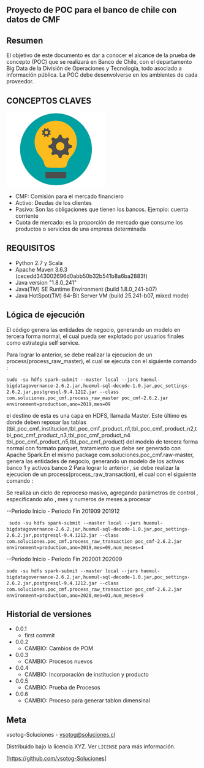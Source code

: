 ## Proyecto de POC para el banco de chile con datos de CMF
## Resumen

El objetivo de este documento es dar a conocer el alcance de la prueba de concepto (POC) que se realizará en Banco de Chile, con el departamento Big Data de la División de Operaciones y Tecnología, todo asociado a información pública. La POC debe desenvolverse en los ambientes de cada proveedor.

## CONCEPTOS CLAVES 


![](com.soluciones.poc_settings-master/images.png)

- CMF: Comisión para el mercado financiero 
- Activo: Deudas de los clientes 
- Pasivo: Son las obligaciones que tienen los bancos. Ejemplo: cuenta corriente 
- Cuota de mercado: es la proporción de mercado que consume los productos o servicios de una empresa determinada 

## REQUISITOS 




- Python 2.7 y Scala 
- Apache Maven 3.6.3 (cecedd343002696d0abb50b32b541b8a6ba2883f)
- Java version "1.8.0_241"
- Java(TM) SE Runtime Environment (build 1.8.0_241-b07)
- Java HotSpot(TM) 64-Bit Server VM (build 25.241-b07, mixed mode)

## Lógica de ejecución 
 
El código genera las entidades de negocio, generando un modelo en tercera 
forma normal, el cual pueda ser explotado por usuarios finales como estrategia self service. 

Para lograr lo anterior, se debe realizar la ejecucion de un process(process_raw_master), el cual se ejecuta con el siguiente comando : 

    sudo -su hdfs spark-submit --master local --jars huemul-bigdatagovernance-2.6.2.jar,huemul-sql-decode-1.0.jar,poc_settings-2.6.2.jar,postgresql-9.4.1212.jar --class com.soluciones.poc_cmf.process_raw_master poc_cmf-2.6.2.jar environment=production,ano=2019,mes=09

el destino de esta es una capa en HDFS, llamada Master. Este último es donde deben reposar las tablas
(tbl_poc_cmf_institucion,tbl_poc_cmf_product_n1,tbl_poc_cmf_product_n2,tbl_poc_cmf_product_n3,tbl_poc_cmf_product_n4
tbl_poc_cmf_product_n5,tbl_poc_cmf_product) del modelo de tercera forma normal con formato parquet, tratamiento que debe ser generado con Apache 
Spark.En el mismo package com.soluciones.poc_cmf.raw-master, genera las entidades de negocio, generando un modelo de los activos banco 1 y activos banco 2
Para lograr lo anterior ,  se debe realizar la ejecucion de un process(process_raw_transaction), el cual  con el siguiente comando  : 

Se realiza un ciclo de reproceso masivo, agregando parámetros de control , especificando año , mes y numeros de meses a procesar

 --Periodo Inicio - Periodo Fin 
     201909           201912
     
     sudo -su hdfs spark-submit --master local --jars huemul-bigdatagovernance-2.6.2.jar,huemul-sql-decode-1.0.jar,poc_settings-2.6.2.jar,postgresql-9.4.1212.jar --class com.soluciones.poc_cmf.process_raw_transaction poc_cmf-2.6.2.jar environment=production,ano=2019,mes=09,num_meses=4
     
  --Periodo Inicio - Periodo Fin 
     202001           202009    

    sudo -su hdfs spark-submit --master local --jars huemul-bigdatagovernance-2.6.2.jar,huemul-sql-decode-1.0.jar,poc_settings-2.6.2.jar,postgresql-9.4.1212.jar --class com.soluciones.poc_cmf.process_raw_transaction poc_cmf-2.6.2.jar environment=production,ano=2020,mes=01,num_meses=9



## Historial de versiones

* 0.0.1
    * first commit
* 0.0.2
    * CAMBIO: Cambios de POM
* 0.0.3
    * CAMBIO: Procesos nuevos
* 0.0.4
    * CAMBIO: Incorporación de institucion y producto
* 0.0.5
    * CAMBIO: Prueba de Procesos
* 0.0.6
    * CAMBIO: Proceso para generar tablon dimensinal                   


## Meta

vsotog-Soluciones - vsotog@soluciones.cl

Distribuido bajo la licencia XYZ. Ver ``LICENSE`` para más información.

[https://github.com/vsotog-Soluciones]
